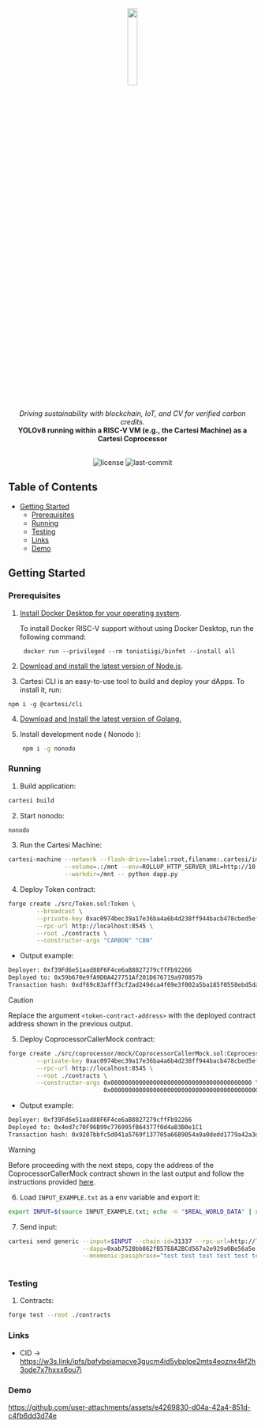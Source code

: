 <br>
<p align="center">
    <img src="https://github.com/user-attachments/assets/fa8ca0d5-d826-445e-8fec-edb2fa4a4d75" align="center" width="20%">
</p>
<br>
<div align="center">
    <i>Driving sustainability with blockchain, IoT, and CV for verified carbon credits.</i>
</div>
<div align="center">
<b>YOLOv8 running within a RISC-V VM (e.g., the Cartesi Machine) as a Cartesi Coprocessor</b>
</div>
<br>
<p align="center">
	<img src="https://img.shields.io/github/license/henriquemarlon/lilium-coprocessor?style=default&logo=opensourceinitiative&logoColor=white&color=88E818" alt="license">
	<img src="https://img.shields.io/github/last-commit/henriquemarlon/lilium-coprocessor?style=default&logo=git&logoColor=white&color=868380" alt="last-commit">
</p>

##  Table of Contents

- [Getting Started](#getting-started)
  - [Prerequisites](#prerequisites)
  - [Running](#running)
  - [Testing](#testing)
  - [Links](#links)
  - [Demo](#demo)

##  Getting Started

###  Prerequisites

1. [Install Docker Desktop for your operating system](https://www.docker.com/products/docker-desktop/).

    To install Docker RISC-V support without using Docker Desktop, run the following command:
    
   ```shell
    docker run --privileged --rm tonistiigi/binfmt --install all
   ```

2. [Download and install the latest version of Node.js](https://nodejs.org/en/download).

3. Cartesi CLI is an easy-to-use tool to build and deploy your dApps. To install it, run:

```shell
npm i -g @cartesi/cli
```
   
4. [Download and Install the latest version of Golang.](https://go.dev/doc/install)

5. Install development node ( Nonodo ):

```sh
    npm i -g nonodo
```

###  Running

1. Build application:

```sh
cartesi build
```

2. Start nonodo:

```sh
nonodo
```

3. Run the Cartesi Machine:

```sh
cartesi-machine --network --flash-drive=label:root,filename:.cartesi/image.ext2 \
                --volume=.:/mnt --env=ROLLUP_HTTP_SERVER_URL=http://10.0.2.2:5004 \
                --workdir=/mnt -- python dapp.py
```

4. Deploy Token contract:
   
```sh
forge create ./src/Token.sol:Token \
        --broadcast \
        --private-key 0xac0974bec39a17e36ba4a6b4d238ff944bacb478cbed5efcae784d7bf4f2ff80 \
        --rpc-url http://localhost:8545 \
        --root ./contracts \
        --constructor-args "CARBON" "CBN"
```

- Output example:
  
```sh
Deployer: 0xf39Fd6e51aad88F6F4ce6aB8827279cffFb92266
Deployed to: 0x59b670e9fA9D0A427751Af201D676719a970857b
Transaction hash: 0xdf69c83afff3cf2ad249dca4f69e3f002a5ba185f0558ebd5daecdd8cc7c3fee
```

> [!CAUTION]
> Replace the argument `<token-contract-address>` with the deployed contract address shown in the previous output.

5. Deploy CoprocessorCallerMock contract:

```sh
forge create ./src/coprocessor/mock/CoprocessorCallerMock.sol:CoprocessorCallerMock \
        --private-key 0xac0974bec39a17e36ba4a6b4d238ff944bacb478cbed5efcae784d7bf4f2ff80 \
        --rpc-url http://localhost:8545 \
        --root ./contracts \
        --constructor-args 0x0000000000000000000000000000000000000000 \
                           0x0000000000000000000000000000000000000000000000000000000000000000
```

- Output example:
  
```sh
Deployer: 0xf39Fd6e51aad88F6F4ce6aB8827279cffFb92266
Deployed to: 0x4ed7c70F96B99c776995fB64377f0d4aB3B0e1C1
Transaction hash: 0x9207bbfc5d041a5769f137705a6689054a9a0dedd1779a42a3d7505d90e22df1
```

> [!WARNING]
> Before proceeding with the next steps, copy the address of the CoprocessorCallerMock contract shown in the last output and follow the instructions provided [here](https://github.com/henriquemarlon/coprocessor-local-development). 

6. Load `INPUT_EXAMPLE.txt` as a env variable and export it:

```sh
export INPUT=$(source INPUT_EXAMPLE.txt; echo -n "$REAL_WORLD_DATA" | xxd -p | tr -d '\n' | sed 's/^/0x/')
```

7. Send input:

```sh
cartesi send generic --input=$INPUT --chain-id=31337 --rpc-url=http://localhost:8545 \
                     --dapp=0xab7528bb862fB57E8A2BCd567a2e929a0Be56a5e --mnemonic-index=0 \
                     --mnemonic-passphrase="test test test test test test test test test test test junk"
                     
```

### Testing

1. Contracts:

```sh
forge test --root ./contracts
```

### Links

- CID -> https://w3s.link/ipfs/bafybeiamacve3gucm4id5vbplpe2mts4eoznx4kf2h3ode7x7hxxx6ou7i

### Demo
 
https://github.com/user-attachments/assets/e4269830-d04a-42a4-851d-c4fb6dd3d74e
